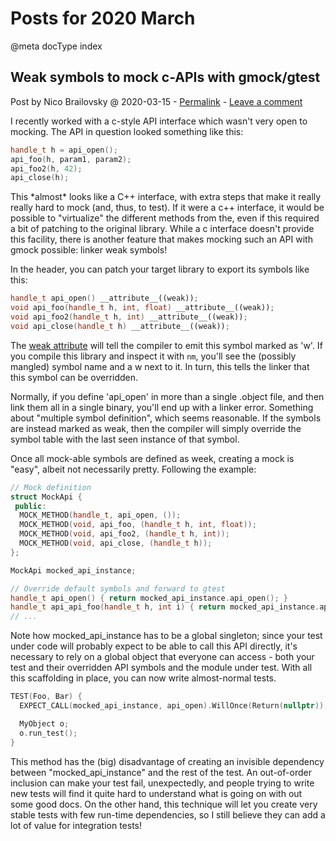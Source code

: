 # Posts for 2020 March

@meta docType index

## Weak symbols to mock c-APIs with gmock/gtest

Post by Nico Brailovsky @ 2020-03-15 - [Permalink](md_blog/2020/0315_WeaksymbolstomockcAPIswithgmockgtest.md)  - [Leave a comment](https://github.com/nicolasbrailo/nicolasbrailo.github.io/issues/new?title=Comment@md_blog/2020/0315_WeaksymbolstomockcAPIswithgmockgtest.md&body=I%20have%20a%20comment!)

I recently worked with a c-style API interface which wasn't very open to mocking. The API in question looked something like this:

```c++
handle_t h = api_open();
api_foo(h, param1, param2);
api_foo2(h, 42);
api_close(h);
```

This \*almost\* looks like a C++ interface, with extra steps that make it really really hard to mock (and, thus, to test). If it were a c++ interface, it would be possible to "virtualize" the different methods from the, even if this required a bit of patching to the original library. While a c interface doesn't provide this facility, there is another feature that makes mocking such an API with gmock possible: linker weak symbols!

In the header, you can patch your target library to export its symbols like this:

```c++
handle_t api_open() __attribute__((weak));
void api_foo(handle_t h, int, float) __attribute__((weak));
void api_foo2(handle_t h, int) __attribute__((weak));
void api_close(handle_t h) __attribute__((weak));
```

The [weak attribute](https://gcc.gnu.org/onlinedocs/gcc-3.2/gcc/Function-Attributes.html) will tell the compiler to emit this symbol marked as 'w'. If you compile this library and inspect it with `nm`, you'll see the (possibly mangled) symbol name and a w next to it. In turn, this tells the linker that this symbol can be overridden.

Normally, if you define 'api\_open' in more than a single .object file, and then link them all in a single binary, you'll end up with a linker error. Something about "multiple symbol definition", which seems reasonable. If the symbols are instead marked as weak, then the compiler will simply override the symbol table with the last seen instance of that symbol.

Once all mock-able symbols are defined as week, creating a mock is "easy", albeit not necessarily pretty. Following the example:

```c++
// Mock definition
struct MockApi {
 public:
  MOCK_METHOD(handle_t, api_open, ());
  MOCK_METHOD(void, api_foo, (handle_t h, int, float));
  MOCK_METHOD(void, api_foo2, (handle_t h, int));
  MOCK_METHOD(void, api_close, (handle_t h));
};

MockApi mocked_api_instance;

// Override default symbols and forward to gtest
handle_t api_open() { return mocked_api_instance.api_open(); }
handle_t api_api_foo(handle_t h, int i) { return mocked_api_instance.api_open(h, i); }
// ...
```

Note how mocked\_api\_instance has to be a global singleton; since your test under code will probably expect to be able to call this API directly, it's necessary to rely on a global object that everyone can access - both your test and their overridden API symbols and the module under test. With all this scaffolding in place, you can now write almost-normal tests.

```c++
TEST(Foo, Bar) {
  EXPECT_CALL(mocked_api_instance, api_open).WillOnce(Return(nullptr));

  MyObject o;
  o.run_test();
}
```

This method has the (big) disadvantage of creating an invisible dependency between "mocked\_api\_instance" and the rest of the test. An out-of-order inclusion can make your test fail, unexpectedly, and people trying to write new tests will find it quite hard to understand what is going on with out some good docs. On the other hand, this technique will let you create very stable tests with few run-time dependencies, so I still believe they can add a lot of value for integration tests!



